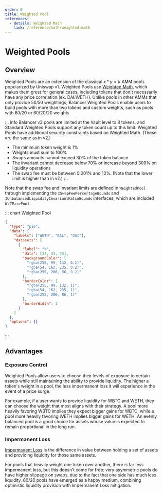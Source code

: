 ```yaml
---
order: 0
title: Weighted Pool
references:
  - details: Weighted Math
    link: /reference/math/weighted-math
---
```


# Weighted Pools

## Overview

Weighted Pools are an extension of the classical $x * y = k$ AMM pools popularized by Uniswap v1. Weighted Pools use [Weighted Math](./weighted-math.md), which makes them great for general cases, including tokens that don't necessarily have any price correlation (ex. DAI/WETH). Unlike pools in other AMMs that only provide 50/50 weightings, Balancer Weighted Pools enable users to build pools with more than two tokens and custom weights, such as pools with 80/20 or 60/20/20 weights.

::: info
Balancer v3 pools are limited at the Vault level to 8 tokens, and Standard Weighted Pools support any token count up to this limit.
Weighted Pools have additional security constraints based on Weighted Math. (These are the same as in v2.)

- The minimum token weight is 1%
- Weights must sum to 100%
- Swaps amounts cannot exceed 30% of the token balance
- The invariant cannot decrease below 70% or increase beyond 300% on liquidity operations
- The swap fee must be between 0.001% and 10%. (Note that the lower limit is higher than in v2.)
:::

Note that the swap fee and invariant limits are defined in `WeightedPool` through implementing the `ISwapFeePercentageBounds` and `IUnbalancedLiquidityInvariantRatioBounds` interfaces, which are included in `IBasePool`.

::: chart Weighted Pool

```json
{
  "type": "pie",
  "data": {
    "labels": ["WETH", "BAL", "DAI"],
    "datasets": [
      {
        "label": "%",
        "data": [33, 33, 33],
        "backgroundColor": [
          "rgba(255, 99, 132, 0.2)",
          "rgba(54, 162, 235, 0.2)",
          "rgba(255, 206, 86, 0.2)"
        ],
        "borderColor": [
          "rgba(255, 99, 132, 1)",
          "rgba(54, 162, 235, 1)",
          "rgba(255, 206, 86, 1)"
        ],
        "borderWidth": 1
      }
    ]
  },
  "options": {}
}
```

:::

## Advantages

### Exposure Control

Weighted Pools allow users to choose their levels of exposure to certain assets while still maintaining the ability to provide liquidity. The higher a token's weight in a pool, the less impermanent loss it will experience in the event of a price surge.

For example, if a user wants to provide liquidity for WBTC and WETH, they can choose the weight that most aligns with their strategy. A pool more heavily favoring WBTC implies they expect bigger gains for WBTC, while a pool more heavily favoring WETH implies bigger gains for WETH. An evenly balanced pool is a good choice for assets whose value is expected to remain proportional in the long run.

### Impermanent Loss

[Impermanent Loss](./impermanent-loss.md) is the difference in value between holding a set of assets and providing liquidity for those same assets.

For pools that heavily weight one token over another, there is far less impermanent loss, but this doesn't come for free: very asymmetric pools do have higher slippage on swaps, due to the fact that one side has much less liquidity. 80/20 pools have emerged as a happy medium, combining optimistic liquidity provision with Impermanent Loss mitigation.
